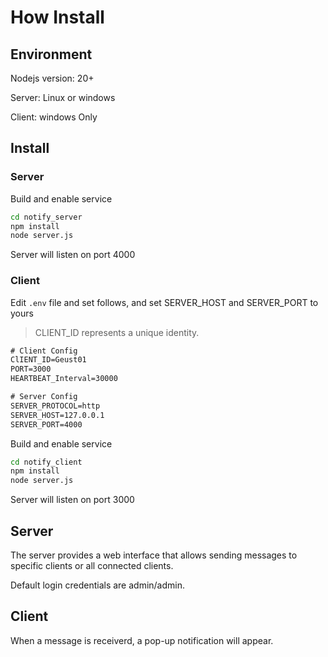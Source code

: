 # How Install

## Environment

Nodejs version: 20+

Server: Linux or windows

Client: windows Only

## Install

### Server

Build and enable service
```bash
cd notify_server
npm install
node server.js
```

Server will listen on port 4000

### Client

Edit ```.env``` file and set follows, and set SERVER_HOST and SERVER_PORT to yours

> CLIENT_ID represents a unique identity.

```txt
# Client Config
ClIENT_ID=Geust01
PORT=3000
HEARTBEAT_Interval=30000

# Server Config
SERVER_PROTOCOL=http
SERVER_HOST=127.0.0.1
SERVER_PORT=4000
```

Build and enable service
```bash
cd notify_client
npm install
node server.js
```
Server will listen on port 3000

## Server

The server provides a web interface that allows sending messages to specific clients or all connected clients.

Default login credentials are admin/admin.

## Client

When a message is receiverd, a pop-up notification will appear.
